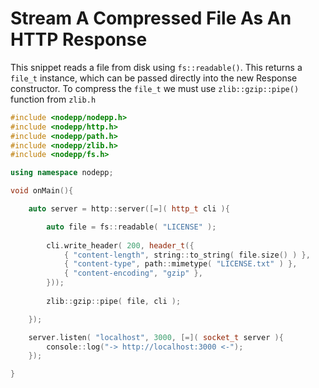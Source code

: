 # Stream A Compressed File As An HTTP Response

This snippet reads a file from disk using `fs::readable()`. This returns a `file_t` instance, which can be passed directly into the new Response constructor. To compress the `file_t` we must use `zlib::gzip::pipe()` function from `zlib.h` 

```cpp
#include <nodepp/nodepp.h>
#include <nodepp/http.h>
#include <nodepp/path.h>
#include <nodepp/zlib.h>
#include <nodepp/fs.h>

using namespace nodepp;

void onMain(){

    auto server = http::server([=]( http_t cli ){ 

        auto file = fs::readable( "LICENSE" );
        
        cli.write_header( 200, header_t({
            { "content-length", string::to_string( file.size() ) },
            { "content-type", path::mimetype( "LICENSE.txt" ) },
            { "content-encoding", "gzip" },
        }));
        
        zlib::gzip::pipe( file, cli );

    });

    server.listen( "localhost", 3000, [=]( socket_t server ){
        console::log("-> http://localhost:3000 <-");
    });

}
```